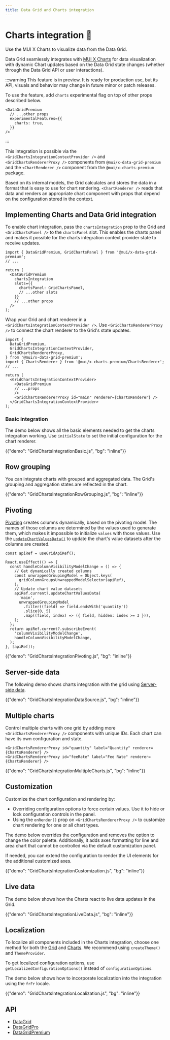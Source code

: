 ```yaml
---
title: Data Grid and Charts integration
---
```


# Charts integration [<span class="plan-premium"></span>](/x/introduction/licensing/#premium-plan 'Premium plan') 🧪

<p class="description">Use the MUI X Charts to visualize data from the Data Grid.</p>

Data Grid seamlessly integrates with [MUI X Charts](/x/react-charts/) for data visualization with dynamic Chart updates based on the Data Grid state changes (whether through the Data Grid API or user interactions).

:::warning
This feature is in preview. It is ready for production use, but its API, visuals and behavior may change in future minor or patch releases.

To use the feature, add `charts` experimental flag on top of other props described below.

```tsx
<DataGridPremium
  // ...other props
  experimentalFeatures={{
    charts: true,
  }}
/>
```

:::

This integration is possible via the `<GridChartsIntegrationContextProvider />` and `<GridChartsRendererProxy />` components from `@mui/x-data-grid-premium` and the `<ChartRenderer />` component from the `@mui/x-charts-premium` package.

Based on its internal models, the Grid calculates and stores the data in a format that is easy to use for chart rendering.
`<ChartRenderer />` reads that data and renders an appropriate chart component with props that depend on the configuration stored in the context.

## Implementing Charts and Data Grid integration

To enable chart integration, pass the `chartsIntegration` prop to the Grid and `<GridChartsPanel />` to the `chartsPanel` slot.
This enables the charts panel and makes it possible for the charts integration context provider state to receive updates.

```tsx
import { DataGridPremium, GridChartsPanel } from '@mui/x-data-grid-premium';
// ...

return (
  <DataGridPremium
    chartsIntegration
    slots={{
      chartsPanel: GridChartsPanel,
      // ...other slots
    }}
    // ...other props
  />
);
```

Wrap your Grid and chart renderer in a `<GridChartsIntegrationContextProvider />`.
Use `<GridChartsRendererProxy />` to connect the chart renderer to the Grid's state updates.

```tsx
import {
  DataGridPremium,
  GridChartsIntegrationContextProvider,
  GridChartsRendererProxy,
} from '@mui/x-data-grid-premium';
import { ChartsRenderer } from '@mui/x-charts-premium/ChartsRenderer';
// ...

return (
  <GridChartsIntegrationContextProvider>
    <DataGridPremium
    // ...props
    />
    <GridChartsRendererProxy id="main" renderer={ChartsRenderer} />
  </GridChartsIntegrationContextProvider>
);
```

### Basic integration

The demo below shows all the basic elements needed to get the charts integration working.
Use `initialState` to set the initial configuration for the chart renderer.

{{"demo": "GridChartsIntegrationBasic.js", "bg": "inline"}}

## Row grouping

You can integrate charts with grouped and aggregated data.
The Grid's grouping and aggregation states are reflected in the chart.

{{"demo": "GridChartsIntegrationRowGrouping.js", "bg": "inline"}}

## Pivoting

[Pivoting](/x/react-data-grid/pivoting/) creates columns dynamically, based on the pivoting model.
The names of those columns are determined by the values used to generate them, which makes it impossible to initialize `values` with those values.
Use the [`updateChartValuesData()`](/x/api/data-grid/grid-api/#grid-api-prop-updateChartValuesData) to update the chart's value datasets after the columns are created.

```tsx
const apiRef = useGridApiRef();

React.useEffect(() => {
  const handleColumnVisibilityModelChange = () => {
    // Get dynamically created columns
    const unwrappedGroupingModel = Object.keys(
      gridColumnGroupsUnwrappedModelSelector(apiRef),
    );
    // Update chart value datasets
    apiRef.current?.updateChartValuesData(
      'main',
      unwrappedGroupingModel
        .filter((field) => field.endsWith('quantity'))
        .slice(0, 5)
        .map((field, index) => ({ field, hidden: index >= 3 })),
    );
  };
  return apiRef.current?.subscribeEvent(
    'columnVisibilityModelChange',
    handleColumnVisibilityModelChange,
  );
}, [apiRef]);
```

{{"demo": "GridChartsIntegrationPivoting.js", "bg": "inline"}}

## Server-side data

The following demo shows charts integration with the grid using [Server-side data](/x/react-data-grid/server-side-data/).

{{"demo": "GridChartsIntegrationDataSource.js", "bg": "inline"}}

## Multiple charts

Control multiple charts with one grid by adding more `<GridChartsRendererProxy />` components with unique IDs.
Each chart can have its own configuration and state.

```tsx
<GridChartsRendererProxy id="quantity" label="Quantity" renderer={ChartsRenderer} />
<GridChartsRendererProxy id="feeRate" label="Fee Rate" renderer={ChartsRenderer} />
```

{{"demo": "GridChartsIntegrationMultipleCharts.js", "bg": "inline"}}

## Customization

Customize the chart configuration and rendering by:

- Overriding configuration options to force certain values.
  Use it to hide or lock configuration controls in the panel.
- Using the `onRender()` prop on `<GridChartsRendererProxy />` to customize chart rendering for one or all chart types.

The demo below overrides the configuration and removes the option to change the color palette.
Additionally, it adds axes formatting for line and area chart that cannot be controlled via the default customization panel.

If needed, you can extend the configuration to render the UI elements for the additional customized axes.

{{"demo": "GridChartsIntegrationCustomization.js", "bg": "inline"}}

## Live data

The demo below shows how the Charts react to live data updates in the Grid.

{{"demo": "GridChartsIntegrationLiveData.js", "bg": "inline"}}

## Localization

To localize all components included in the Charts integration, choose one method for both the [Grid](/x/react-data-grid/localization/) and [Charts](/x/react-charts/localization/).
We recommend using `createTheme()` and `ThemeProvider`.

To get localized configuration options, use `getLocalizedConfigurationOptions()` instead of `configurationOptions`.

The demo below shows how to incorporate localization into the integration using the `frFr` locale.

{{"demo": "GridChartsIntegrationLocalization.js", "bg": "inline"}}

## API

- [DataGrid](/x/api/data-grid/data-grid/)
- [DataGridPro](/x/api/data-grid/data-grid-pro/)
- [DataGridPremium](/x/api/data-grid/data-grid-premium/)

